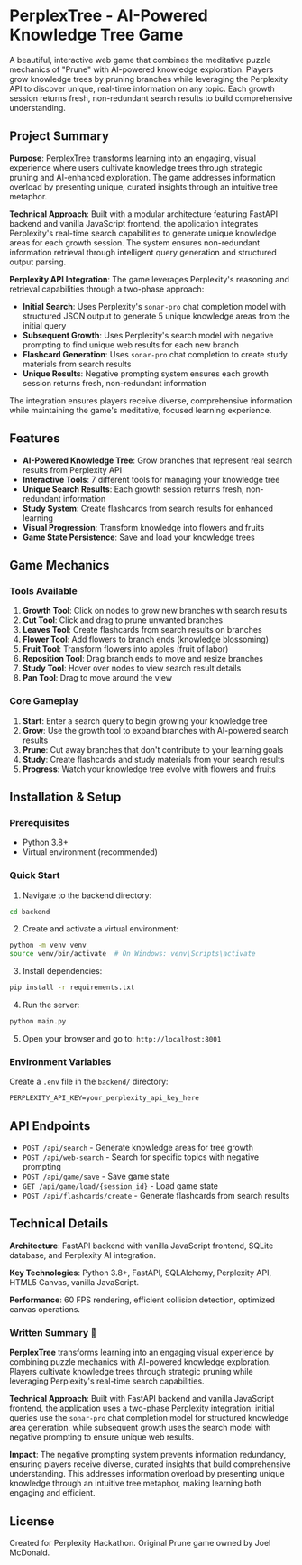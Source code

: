 # PerplexTree - AI-Powered Knowledge Tree Game

A beautiful, interactive web game that combines the meditative puzzle mechanics of "Prune" with AI-powered knowledge exploration. Players grow knowledge trees by pruning branches while leveraging the Perplexity API to discover unique, real-time information on any topic. Each growth session returns fresh, non-redundant search results to build comprehensive understanding.

## Project Summary

**Purpose**: PerplexTree transforms learning into an engaging, visual experience where users cultivate knowledge trees through strategic pruning and AI-enhanced exploration. The game addresses information overload by presenting unique, curated insights through an intuitive tree metaphor.

**Technical Approach**: Built with a modular architecture featuring FastAPI backend and vanilla JavaScript frontend, the application integrates Perplexity's real-time search capabilities to generate unique knowledge areas for each growth session. The system ensures non-redundant information retrieval through intelligent query generation and structured output parsing.

**Perplexity API Integration**: The game leverages Perplexity's reasoning and retrieval capabilities through a two-phase approach:
- **Initial Search**: Uses Perplexity's `sonar-pro` chat completion model with structured JSON output to generate 5 unique knowledge areas from the initial query
- **Subsequent Growth**: Uses Perplexity's search model with negative prompting to find unique web results for each new branch
- **Flashcard Generation**: Uses `sonar-pro` chat completion to create study materials from search results
- **Unique Results**: Negative prompting system ensures each growth session returns fresh, non-redundant information

The integration ensures players receive diverse, comprehensive information while maintaining the game's meditative, focused learning experience.

## Features

- **AI-Powered Knowledge Tree**: Grow branches that represent real search results from Perplexity API
- **Interactive Tools**: 7 different tools for managing your knowledge tree
- **Unique Search Results**: Each growth session returns fresh, non-redundant information
- **Study System**: Create flashcards from search results for enhanced learning
- **Visual Progression**: Transform knowledge into flowers and fruits
- **Game State Persistence**: Save and load your knowledge trees

## Game Mechanics

### Tools Available
1. **Growth Tool**: Click on nodes to grow new branches with search results
2. **Cut Tool**: Click and drag to prune unwanted branches
3. **Leaves Tool**: Create flashcards from search results on branches
4. **Flower Tool**: Add flowers to branch ends (knowledge blossoming)
5. **Fruit Tool**: Transform flowers into apples (fruit of labor)
6. **Reposition Tool**: Drag branch ends to move and resize branches
7. **Study Tool**: Hover over nodes to view search result details
8. **Pan Tool**: Drag to move around the view

### Core Gameplay
1. **Start**: Enter a search query to begin growing your knowledge tree
2. **Grow**: Use the growth tool to expand branches with AI-powered search results
3. **Prune**: Cut away branches that don't contribute to your learning goals
4. **Study**: Create flashcards and study materials from your search results
5. **Progress**: Watch your knowledge tree evolve with flowers and fruits

## Installation & Setup

### Prerequisites
- Python 3.8+
- Virtual environment (recommended)

### Quick Start

1. Navigate to the backend directory:
```bash
cd backend
```

2. Create and activate a virtual environment:
```bash
python -m venv venv
source venv/bin/activate  # On Windows: venv\Scripts\activate
```

3. Install dependencies:
```bash
pip install -r requirements.txt
```

4. Run the server:
```bash
python main.py
```

5. Open your browser and go to: `http://localhost:8001`

### Environment Variables
Create a `.env` file in the `backend/` directory:
```
PERPLEXITY_API_KEY=your_perplexity_api_key_here
```

## API Endpoints

- `POST /api/search` - Generate knowledge areas for tree growth
- `POST /api/web-search` - Search for specific topics with negative prompting
- `POST /api/game/save` - Save game state
- `GET /api/game/load/{session_id}` - Load game state
- `POST /api/flashcards/create` - Generate flashcards from search results

## Technical Details

**Architecture**: FastAPI backend with vanilla JavaScript frontend, SQLite database, and Perplexity AI integration.

**Key Technologies**: Python 3.8+, FastAPI, SQLAlchemy, Perplexity API, HTML5 Canvas, vanilla JavaScript.

**Performance**: 60 FPS rendering, efficient collision detection, optimized canvas operations.

### Written Summary 📝

**PerplexTree** transforms learning into an engaging visual experience by combining puzzle mechanics with AI-powered knowledge exploration. Players cultivate knowledge trees through strategic pruning while leveraging Perplexity's real-time search capabilities.

**Technical Approach**: Built with FastAPI backend and vanilla JavaScript frontend, the application uses a two-phase Perplexity integration: initial queries use the `sonar-pro` chat completion model for structured knowledge area generation, while subsequent growth uses the search model with negative prompting to ensure unique web results.

**Impact**: The negative prompting system prevents information redundancy, ensuring players receive diverse, curated insights that build comprehensive understanding. This addresses information overload by presenting unique knowledge through an intuitive tree metaphor, making learning both engaging and efficient.

## License

Created for Perplexity Hackathon. Original Prune game owned by Joel McDonald.
